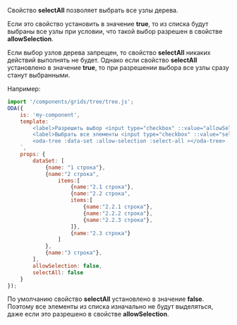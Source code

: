 Свойство **selectAll** позволяет выбрать все узлы дерева.

Если это свойство установить в значение **true**, то из списка будут выбраны все узлы при условии, что такой выбор разрешен в свойстве **allowSelection**.

Если выбор узлов дерева запрещен, то свойство **selectAll** никаких действий выполнять не будет. Однако если свойство **selectAll** установлено в значение **true**, то при разрешении выбора все узлы сразу станут выбранными.

Например:

```javascript _run_line_edit_loadoda_[my-component.js]_h=140_
import '/components/grids/tree/tree.js';
ODA({
    is: 'my-component',
    template: `
        <label>Разрешить выбор <input type="checkbox" ::value="allowSelection" ></label> <br>
        <label>Выбрать все элементы <input type="checkbox" ::value="selectAll" ></label>
        <oda-tree :data-set :allow-selection :select-all ></oda-tree>
    `,
    props: {
        dataSet: [
            {name: "1 строка"},
            {name:"2 строка",
                items:[
                    {name:"2.1 строка"},
                    {name:"2.2 строка",
                    items:[
                        {name:"2.2.1 строка"},
                        {name:"2.2.2 строка"},
                        {name:"2.2.3 строка"},
                    ]},
                    {name:"2.3 строка"}
                ]
            },
            {name:"3 строка"},
        ],
        allowSelection: false,
        selectAll: false
    }
});
```

По умолчанию свойство **selectAll** установлено в значение **false**. Поэтому  все элементы из списка изначально не будут выделяться, даже если это разрешено в свойстве **allowSelection**.
